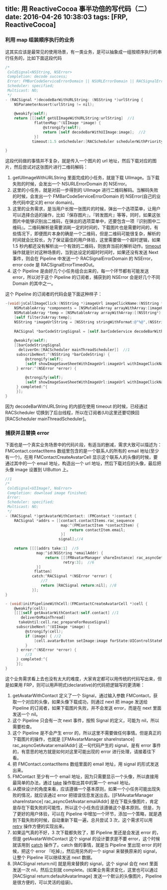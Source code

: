 title: 用 ReactiveCocoa 事半功倍的写代码（二）
date: 2016-04-26 10:38:03
tags: [FRP, ReactiveCocoa] 
---

### 利用 map 组装顺序执行的业务
这其实应该是最常见的使用场景，有一类业务，是可以抽象成一组按顺序执行的串行任务的，比如下面这段代码

``` objectivec
/*
 ColdSignal<NSString, NSError>
 Completion: decode success;
 Error: FMBarCodeServiceErrorDomain || NSURLErrorDomain || RACSignalErrorDomain with RACSignalErrorTimedOut  //4
 Scheduler: specified;
 Multicast: NO;
 */
- (RACSignal *)decodeBarWithURLString: (NSString *)urlString {
    NSParameterAssert(urlString != nil);
    
    @weakify(self);
    return [[[self getUIImageWithURLString:urlString]  //1
             flattenMap:^(UIImage *image) {
                 @strongify(self);
                 return [self decodeBarWithUIImage:image];  //2
             }]
            timeout:1.5 onScheduler:[RACScheduler schedulerWithPriority:RACSchedulerPriorityDefault]];  //3
    
}
```

这段代码做的事情并不复杂，就是传入一个图片的 url 地址，然后下载对应的图片，然后尝试对这张图片进行二维码解码：

1. getUIImageWithURLString 里面完成的小任务，就是下载 UIImage。当下载失败的时候，会发出一个 NSURLErrorDomain 的 NSError。
2. 这里的小任务，就是对前一步得到的 UIImage 进行二维码解码。当解码失败的时候，会发出一个 FMBarCodeServiceErrorDomain 的 NSError(自己的业务代码中定义的 error domain)。
3. 这里的业务需求，是当用户长按一张图片的时候，弹出一个选项菜单，让用户可以选择合适的操作，比如『保存图片』，『转发图片』等等，同时，如果这张图片中能够识别出二维码，在弹出的选项菜单中，还要包含一项『识别图中二维码』。二维码解析是需要消耗一定的时间的，下载图片也是需要时间的，有些情况下，即便图片本身的确是一个二维码，但是二维码可能很复杂，解析的时间就会比较长，为了保证最佳的用户体验，这里需要做一个超时逻辑，如果 1.5 秒内都还没有解析出一个有效的二维码，则放弃当前的解析动作。[timeout](http://reactivex.io/documentation/operators/timeout.html) 操作就是针对这种场景的，当到达设定的超时时间时，如果还没有发送 Next 事件，则会在 Pipeline 中发送一个 RACSignalErrorDomain 的 NSError，error code 是 RACSignalErrorTimedOut。
4. 这个 Pipeline 是由好几个小任务组合出来的，每一个环节都有可能发送 error，所以对于这个 Pipeline 的订阅者，捕获到的 NSError 会是好几个不同 Domain 的其中之一。

这个 Pipeline 的订阅者的代码会是下面这种样子：

``` objectivec
-(void)jsCallImageClick:(NSString *)imageUrl imageClickName:(NSString *)imgClickName {
    NSMutableArray *components = [NSMutableArray arrayWithArray:[imageUrl componentsSeparatedByString:@"&qmSrc:"]];
    NSMutableArray *temp = [NSMutableArray arrayWithArray:[(NSString*)[components firstObject] componentsSeparatedByString:[NSString stringWithFormat:@"&%@:",imgClickName]]];
    [self filterJsArray:temp];
    NSString *imageUrlString = [NSString stringWithFormat:@"%@",(NSString *)[temp firstObject]];
    
    RACSignal *barCodeStringSignal = [self.barCodeService decodeBarWithURLString:imageUrlString];
    
    @weakify(self);
    [[barCodeStringSignal
      deliverOn:[RACScheduler mainThreadScheduler]]  //1
     subscribeNext:^(NSString *barCodeString) {
         @strongify(self);
         [self showImageSaveSheetWithImageUrl:imageUrl withImageClickName:imgClickName withBarCode:barCodeString];
     } error:^(NSError *error) {
         
         @strongify(self);
         [self showImageSaveSheetWithImageUrl:imageUrl withImageClickName:imgClickName withBarCode:nil];
     } completed:^{
     }];
}
```

因为 decodeBarWithURLString 的内部在使用 timeout 的时候，已经通过 RACScheduler 切换到了后台线程，所以在订阅者(UI)这里还要切换回 [RACScheduler mainThreadScheduler]。

### 捕获并且替换 error
下面也是一个真实业务场景中的代码片段，有适当的删减，需求大致可以描述为：FMContact.contactItems 数组里包含的是一个联系人的所有的 email 地址(至少有一个)，在用 FMContactCreateAvatarCell 显示这个联系人的头像的时候，要通过其中的一个 email 地址，构造出一个 url 地址，然后下载对应的头像，最后把头像 image 设置到 UIButton 上。

``` objectivec
//1
/*
 ColdSignal<UIImage?, NoError>
 Completion: download image finished;
 Error: 
 Scheduler: specified;
 Multicast: NO;
 */
- (RACSignal *)getAvatarWithContact: (FMContact *)contact {
    RACSignal *addrs = [[contact.contactItems.rac_sequence
                         map:^(FMContactItem *contactItem) {
                             return contactItem.email;
                         }]
                        signal];//4
    
    return [[[[addrs take:1]  //5
              map:^id(NSString *emailAddr) {
                  return [[[FMAvatarManager shareInstance] rac_asyncGetAvatar:emailAddr]
                          retry:3];  //6
              }]
             flatten]
            catch:^RACSignal *(NSError *error) {
                //7
                return [RACSignal return:nil]; //8
            }];
}

- (void)initPipelineWithCell:(FMContactCreateAvatarCell *)cell {
    @weakify(cell);
    [[[[self getAvatarWithContact:self.contact] //1
       deliverOnMainThread]
      takeUntil:cell.rac_prepareForReuseSignal]
     subscribeNext:^(UIImage *image) {
         @strongify(cell);
         if (image) { //2
             [cell.avatarButton setImage:image forState:UIControlStateNormal];
         }
     } error:^(NSError *error) {
         //3
     } completed:^{
     }];
}

```

这个业务需求看上去也没有太大的难度，大家肯定都可以用传统的代码写出来，但是如果用 FRP，则可以用声明式(declarative)的代码把逻辑写的更清晰：

1. getAvatarWithContact 定义了一个 Signal，通过输入参数 FMContact，获取一个对应的头像，如果头像下载成功，则通过 next 把 image 发送给 Pipeline 的订阅者，如果下载图片失败，并不会发送 error，而是在 next 里面发送一个 nil。
2. 这个 Pipeline 只会有一次 next 事件，按照 Signal 的定义，可能为 nil，所以需要检查。
3. 这个 Pipeline 是不会产生 error 的，所以这里不需要做任何事情。但是真正的下载图片的操作，也就是 [[FMAvatarManager shareInstance] rac_asyncGetAvatar:emailAddr] 这一句代码产生的 signal，是有 error 事件的，有意思的地方就是如何对这里可能出现的 error 进行处理，请接着往下看。
4. 把 FMContact.contactItems 数组里面的 email 地址，用 signal 的形式发送出来。
5. FMContact 至少有一个 email 地址，因为只需要显示一个头像，所以直接用最简单的办法，通过 [take](http://rxmarbles.com/#take) 操作取出其中的第一个 email 地址。
6. 从模块设计的角度来看，应该遵循一个基本原则，如果一个小任务可能出现失败的情况，就应该通过 error 把错误信息发送出去。[[FMAvatarManager shareInstance] rac_asyncGetAvatar:emailAddr] 是在下载头像图片，肯定是存在下载失败的可能性，所以这个小任务应该遵循这个基本原则。但是，为了更好的用户体验，可以在 Pipeline 中增加一个环节，添加一个策略，就是遇到下载失败的时候，自动重新下载一遍，总共尝试 3 次，这个需求可以用 [retry](http://reactivex.io/documentation/operators/retry.html) 操作方便的实现出来。
7. 如果运气真的不好，3 次下载都失败了，那 Pipeline 里还是会发送 error 的，但是 getAvatarWithContact 这个 signal 的设计要求是不要 error，这个时候就该用到 [catch](http://reactivex.io/documentation/operators/catch.html) 操作了。catch 做的事情，就是当 Pipeline 里出现 error 的时候，把这个 error 『吃掉』，然后用另外的一个 signal 来替换原来的 signal，让整个 Pipeline 可以继续发送 next 数据。
8. [RACSignal return:nil] 就是用来替换的 signal，这个 signal 会在 next 里面发送一次 nil，然后立刻就 complete。(如果业务需求变化，这里也可以通过 [RACSignal return:defaultAvatarImage] 发送一个默认的头像图片，Pipeline 是很方便的，可以灵活的组装)。
